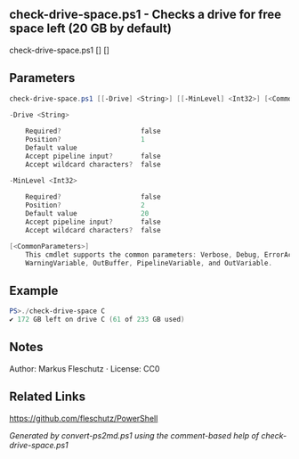 ## check-drive-space.ps1 - Checks a drive for free space left (20 GB by default)

check-drive-space.ps1 [<drive>] [<min-level>]

## Parameters
```powershell
check-drive-space.ps1 [[-Drive] <String>] [[-MinLevel] <Int32>] [<CommonParameters>]

-Drive <String>
    
    Required?                    false
    Position?                    1
    Default value                
    Accept pipeline input?       false
    Accept wildcard characters?  false

-MinLevel <Int32>
    
    Required?                    false
    Position?                    2
    Default value                20
    Accept pipeline input?       false
    Accept wildcard characters?  false

[<CommonParameters>]
    This cmdlet supports the common parameters: Verbose, Debug, ErrorAction, ErrorVariable, WarningAction, 
    WarningVariable, OutBuffer, PipelineVariable, and OutVariable.
```

## Example
```powershell
PS>./check-drive-space C
✔️ 172 GB left on drive C (61 of 233 GB used)
```


## Notes
Author: Markus Fleschutz · License: CC0

## Related Links
https://github.com/fleschutz/PowerShell

*Generated by convert-ps2md.ps1 using the comment-based help of check-drive-space.ps1*

